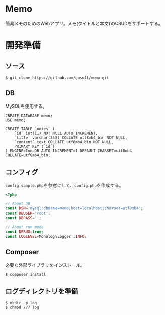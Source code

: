 # Memo

簡易メモのためのWebアプリ。メモ(タイトルと本文)のCRUDをサポートする。

# 開発準備

## ソース

```
$ git clone https://github.com/gpsoft/memo.git
```

## DB

MySQLを使用する。

```
CREATE DATABASE memo;
USE memo;

CREATE TABLE `notes` (
    `id` int(11) NOT NULL AUTO_INCREMENT,
    `title` varchar(255) COLLATE utf8mb4_bin NOT NULL,
    `content` text COLLATE utf8mb4_bin NOT NULL,
    PRIMARY KEY (`id`)
) ENGINE=InnoDB AUTO_INCREMENT=1 DEFAULT CHARSET=utf8mb4 COLLATE=utf8mb4_bin;
```

## コンフィグ

`config.sample.php`を参考にして、`config.php`を作成する。

```php
<?php

// About DB
const DSN='mysql:dbname=memo;host=localhost;charset=utf8mb4';
const DBUSER='root';
const DBPASS='';

// About run mode
const DEBUG=true;
const LOGLEVEL=Monolog\Logger::INFO;
```

## Composer

必要な外部ライブラリをインストール。

```
$ composer install
```

## ログディレクトリを準備

```
$ mkdir -p log
$ chmod 777 log
```
